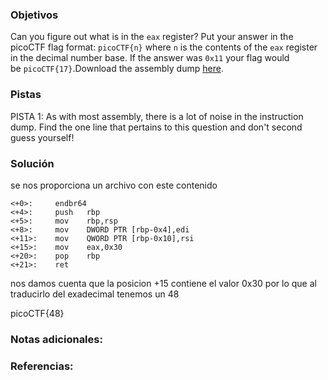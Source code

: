 

### Objetivos 
Can you figure out what is in the `eax` register? Put your answer in the picoCTF flag format: `picoCTF{n}` where `n` is the contents of the `eax` register in the decimal number base. If the answer was `0x11` your flag would be `picoCTF{17}`.Download the assembly dump [here](https://artifacts.picoctf.net/c/509/disassembler-dump0_a.txt).
### Pistas

PISTA 1:
As with most assembly, there is a lot of noise in the instruction dump. Find the one line that pertains to this question and don't second guess yourself!

### Solución 

se nos proporciona un archivo con este contenido
```
<+0>:     endbr64 
<+4>:     push   rbp
<+5>:     mov    rbp,rsp
<+8>:     mov    DWORD PTR [rbp-0x4],edi
<+11>:    mov    QWORD PTR [rbp-0x10],rsi
<+15>:    mov    eax,0x30
<+20>:    pop    rbp
<+21>:    ret   
```

nos damos cuenta que la posicion +15 contiene el valor 0x30 por lo que al traducirlo del exadecimal tenemos un 48

picoCTF{48}
### Notas adicionales:

### Referencias: